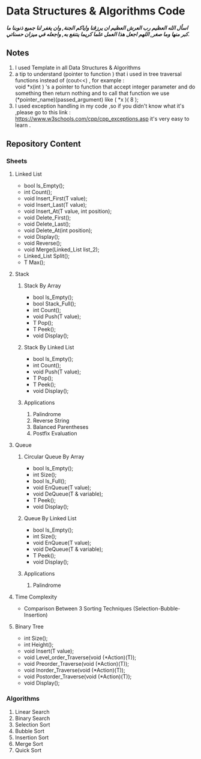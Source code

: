 # Data Structures &amp; Algorithms Code

***اسأل الله العظيم رب العرش العظيم ان يرزقنا واياكم الجنة,
وان يغفر لنا جميع ذنوبنا ما  كبر منها وما صغر,
اللهم اجعل هذا العمل علما كريما ينتفع به, واجعله في ميزان حسناتي.***
## Notes

   1. I used Template in all Data Structures & Algorithms
   2. a tip to understand (pointer to    function ) that i used in tree traversal
    functions instead of (cout<<) , 
    for example :<br>
    void *x(int ) 's a pointer to function that accept integer parameter and do something then return nothing and to call that function we use (*pointer_name)(passed_argument) like ( *x )( 8 );
   3. I used exception handling in my code ,so if you didn't know what  it's ,please go to this link : https://www.w3schools.com/cpp/cpp_exceptions.asp it's very easy to learn .  

## Repository Content
### Sheets
 1. Linked List
    * bool Is_Empty();
    * int Count();
    * void Insert_First(T value);
    * void Insert_Last(T value);
    * void Insert_At(T value, int position);
    * void Delete_First();
    * void Delete_Last();
    * void Delete_At(int position);
    * void Display();
    * void Reverse();
    * void Merge(Linked_List list_2);
    * Linked_List<T> Split();
    * T Max();
 
 2. Stack
     
    1. Stack By Array
       * bool Is_Empty();
       * bool Stack_Full();
       * int Count();
       * void Push(T value);
       * T Pop();
       * T Peek();
       * void Display();
       
    2. Stack By Linked List
         * bool Is_Empty();
         * int Count();
         * void Push(T value);
         * T Pop();
         * T Peek();
         * void Display();
          
    3. Applications
       1. Palindrome
       2. Reverse String
       3. Balanced Parentheses  
       4. Postfix Evaluation 
 3. Queue
     
    1. Circular Queue By Array
       * bool Is_Empty();
       * int Size();
       * bool Is_Full();
       * void EnQueue(T value);
       * void DeQueue(T & variable);
       * T Peek();
       * void Display();
   
    2. Queue By Linked List  
       * bool Is_Empty();
       * int Size();
       * void EnQueue(T value);
       * void DeQueue(T & variable);
       * T Peek();
       * void Display(); 
    
    3. Applications
       1. Palindrome 
 
 4. Time Complexity 
    * Comparison Between 3 Sorting Techniques (Selection-Bubble-Insertion)
 
 5. Binary Tree
      * int Size();   
      * int Height();    
      * void Insert(T value);    
      * void Level_order_Traverse(void (*Action)(T));
      * void Preorder_Traverse(void (*Action)(T));
      * void Inorder_Traverse(void (*Action)(T));
      * void Postorder_Traverse(void (*Action)(T));
      * void Display();

### Algorithms

1. Linear Search
2. Binary Search      
3. Selection Sort
4. Bubble Sort
5. Insertion Sort    
6. Merge Sort
7. Quick Sort
